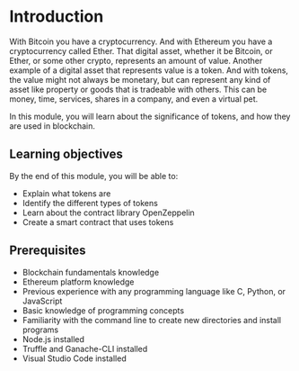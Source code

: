 # Introduction

With Bitcoin you have a cryptocurrency. And with Ethereum you have a cryptocurrency called Ether. That digital asset, whether it be Bitcoin, or Ether, or some other crypto, represents an amount of value. Another example of a digital asset that represents value is a token. And with tokens, the value might not always be monetary, but can represent any kind of asset like property or goods that is tradeable with others. This can be money, time, services, shares in a company, and even a virtual pet.

In this module, you will learn about the significance of tokens, and how they are used in blockchain.

## Learning objectives

By the end of this module, you will be able to:

- Explain what tokens are
- Identify the different types of tokens
- Learn about the contract library OpenZeppelin
- Create a smart contract that uses tokens

## Prerequisites

- Blockchain fundamentals knowledge
- Ethereum platform knowledge
- Previous experience with any programming language like C, Python, or JavaScript
- Basic knowledge of programming concepts
- Familiarity with the command line to create new directories and install programs
- Node.js installed
- Truffle and Ganache-CLI installed
- Visual Studio Code installed
